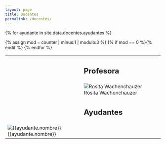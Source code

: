 ```yaml
---
layout: page
title: Docentes
permalink: /docentes/
---
```


<table class="table table-borderless text-center">

  <tr>
    <td class="col-md-4"></td>
    <td class="col-md-4">
      <h2 class="hidden-xxs">Profesora</h2>
    </td>
    <td class="col-md-4"></td>
  </tr>

  <tr>
    <td></td>
    <td>
      <img src="../assets/img/docentes/rosita.jpg" title="Rosita Wachenchauzer" alt="Rosita Wachenchauzer" class="center-block img-rounded img-responsive">
      <span class="hidden-xxs">Rosita Wachenchauzer</span>
    </td>
    <td></td>
  </tr>
  
  <tr>
    <td></td>
    <td>
      <h2 class="hidden-xxs">Ayudantes</h2>
    </td>
    <td></td>
  </tr>
  
{% for ayudante in site.data.docentes.ayudantes %}
    <p hidden>{% increment counter %}</p>
    {% assign mod = counter | minus:1 | modulo:3 %}
    {% if mod == 0 %}<tr>{% endif %}
    <td>
        <img src="{{site.baseurl}}{{ayudante.foto}}" title="{{ayudante.nombre}}" alt="{{ayudante.nombre}}" class="center-block img-rounded img-responsive" />
        <span class="hidden-xxs">{{ayudante.nombre}}</span>
    </td>
{% endfor %}
